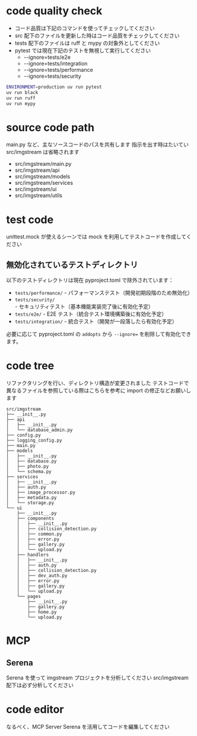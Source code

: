 # code quality check

- コード品質は下記のコマンドを使ってチェックしてください
- src 配下のファイルを更新した時はコード品質をチェックしてください
- tests 配下のファイルは ruff と mypy の対象外としてください
- pytest では現在下記のテストを無視して実行してください
  - --ignore=tests/e2e
  - --ignore=tests/integration
  - --ignore=tests/performance
  - --ignore=tests/security

```bash
ENVIRONMENT=production uv run pytest
uv run black
uv run ruff
uv run mypy
```

# source code path

main.py など、主なソースコードのパスを共有します
指示を出す時はたいてい src/imgstream は省略されます

- src/imgstream/main.py
- src/imgstream/api
- src/imgstream/models
- src/imgstream/services
- src/imgstream/ui
- src/imgstream/utils

# test code

unittest.mock が使えるシーンでは mock を利用してテストコードを作成してください

## 無効化されているテストディレクトリ

以下のテストディレクトリは現在 pyproject.toml で除外されています：

- `tests/performance/` - パフォーマンステスト（開発初期段階のため無効化）
- `tests/security/` - セキュリティテスト（基本機能実装完了後に有効化予定）
- `tests/e2e/` - E2E テスト（統合テスト環境構築後に有効化予定）
- `tests/integration/` - 統合テスト（開発が一段落したら有効化予定）

必要に応じて pyproject.toml の `addopts` から `--ignore=` を削除して有効化できます。

# code tree

リファクタリングを行い、ディレクトリ構造が変更されました
テストコードで異なるファイルを参照している際はこちらを参考に import の修正などお願いします

```
src/imgstream
├── __init__.py
├── api
│   ├── __init__.py
│   └── database_admin.py
├── config.py
├── logging_config.py
├── main.py
├── models
│   ├── __init__.py
│   ├── database.py
│   ├── photo.py
│   └── schema.py
├── services
│   ├── __init__.py
│   ├── auth.py
│   ├── image_processor.py
│   ├── metadata.py
│   └── storage.py
└── ui
    ├── __init__.py
    ├── components
    │   ├── __init__.py
    │   ├── collision_detection.py
    │   ├── common.py
    │   ├── error.py
    │   ├── gallery.py
    │   └── upload.py
    ├── handlers
    │   ├── __init__.py
    │   ├── auth.py
    │   ├── collision_detection.py
    │   ├── dev_auth.py
    │   ├── error.py
    │   ├── gallery.py
    │   └── upload.py
    └── pages
        ├── __init__.py
        ├── gallery.py
        ├── home.py
        └── upload.py
```

# MCP

## Serena

Serena を使って imgstream プロジェクトを分析してください
src/imgstream 配下は必ず分析してください

# code editor
なるべく、MCP Server Serena を活用してコードを編集してください
